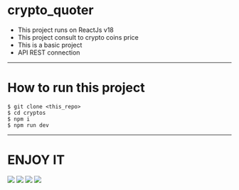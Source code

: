# crypto_quoter
  * This project runs on ReactJs v18
  * This project consult to crypto coins price
  * This is a basic project
  * API REST connection
---

# How to run this project

    $ git clone <this_repo>
    $ cd cryptos
    $ npm i
    $ npm run dev
    
---

# ENJOY IT

![](https://github.com/mayegow/crypto_quoter/blob/develop/cryptos/images/Captura%20de%20pantalla%202024-01-01%20a%20la(s)%206.23.42%E2%80%AFp.m..png)
![](https://github.com/mayegow/crypto_quoter/blob/develop/cryptos/images/Captura%20de%20pantalla%202024-01-01%20a%20la(s)%206.23.55%E2%80%AFp.m..png)
![](https://github.com/mayegow/crypto_quoter/blob/develop/cryptos/images/Captura%20de%20pantalla%202024-01-01%20a%20la(s)%206.24.07%E2%80%AFp.m..png)
![](https://github.com/mayegow/crypto_quoter/blob/develop/cryptos/images/Captura%20de%20pantalla%202024-01-01%20a%20la(s)%206.24.25%E2%80%AFp.m..png)
